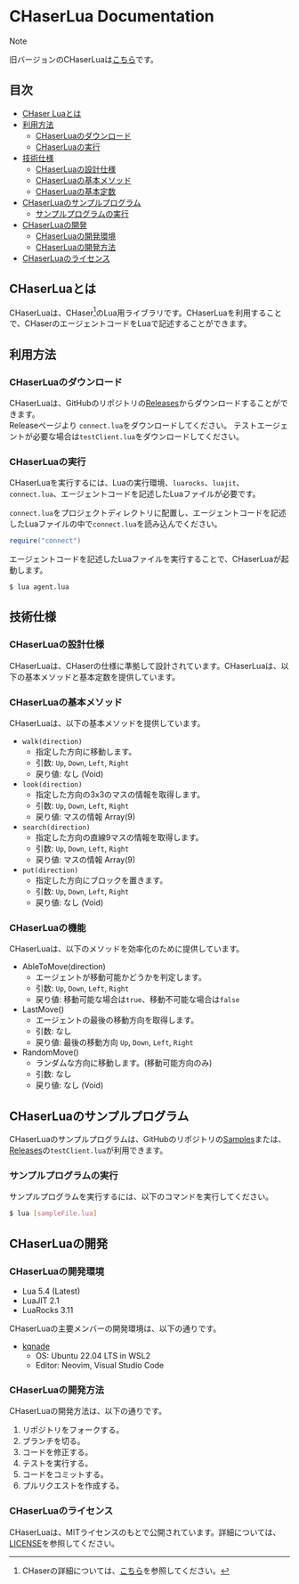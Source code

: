 # CHaserLua Documentation

> [!NOTE]
> 旧バージョンのCHaserLuaは[こちら](https://github.com/kqnade/CHaserLua-archive)です。

## 目次

- [CHaser Luaとは](#chaser-luaとは)
- [利用方法](#利用方法)
  - [CHaserLuaのダウンロード](#chaserluaのダウンロード)
  - [CHaserLuaの実行](#chaserluaの実行)
- [技術仕様](#技術仕様)
  - [CHaserLuaの設計仕様](#chaserluaの基本仕様)
  - [CHaserLuaの基本メソッド](#chaserluaの基本メソッド)
  - [CHaserLuaの基本定数](#chaserluaの基本定数)
- [CHaserLuaのサンプルプログラム](#chaserluaのサンプルプログラム)
  - [サンプルプログラムの実行](#サンプルプログラムの実行)
- [CHaserLuaの開発](#chaserluaの開発)
  - [CHaserLuaの開発環境](#chaserluaの開発環境)
  - [CHaserLuaの開発方法](#chaserluaの開発方法)
- [CHaserLuaのライセンス](#chaserluaのライセンス)

## CHaserLuaとは

CHaserLuaは、CHaser[^1]のLua用ライブラリです。CHaserLuaを利用することで、CHaserのエージェントコードをLuaで記述することができます。

[^1]: CHaserの詳細については、[こちら](http://www.zenjouken.com/?action=common_download_main&upload_id=489)を参照してください。

## 利用方法

### CHaserLuaのダウンロード

CHaserLuaは、GitHubのリポジトリの[Releases](https:..github.com/kqnade/CHaserLua/releases)からダウンロードすることができます。  
Releaseページより `connect.lua`をダウンロードしてください。
テストエージェントが必要な場合は`testClient.lua`をダウンロードしてください。

### CHaserLuaの実行

CHaserLuaを実行するには、Luaの実行環境、`luarocks`、`luajit`、`connect.lua`、エージェントコードを記述したLuaファイルが必要です。

`connect.lua`をプロジェクトディレクトリに配置し、エージェントコードを記述したLuaファイルの中で`connect.lua`を読み込んでください。

```lua
require("connect")
```

エージェントコードを記述したLuaファイルを実行することで、CHaserLuaが起動します。

```bash
$ lua agent.lua
```

## 技術仕様

### CHaserLuaの設計仕様

CHaserLuaは、CHaserの仕様に準拠して設計されています。CHaserLuaは、以下の基本メソッドと基本定数を提供しています。

### CHaserLuaの基本メソッド

CHaserLuaは、以下の基本メソッドを提供しています。

- `walk(direction)`
  - 指定した方向に移動します。
  - 引数: `Up`, `Down`, `Left`, `Right`
  - 戻り値: なし (Void)
- `look(direction)`
  - 指定した方向の3x3のマスの情報を取得します。
  - 引数: `Up`, `Down`, `Left`, `Right`
  - 戻り値: マスの情報 Array(9)
- `search(direction)`
  - 指定した方向の直線9マスの情報を取得します。
  - 引数: `Up`, `Down`, `Left`, `Right`
  - 戻り値: マスの情報 Array(9)
- `put(direction)`
  - 指定した方向にブロックを置きます。
  - 引数: `Up`, `Down`, `Left`, `Right`
  - 戻り値: なし (Void)

### CHaserLuaの機能

CHaserLuaは、以下のメソッドを効率化のために提供しています。

- AbleToMove(direction)
  - エージェントが移動可能かどうかを判定します。
  - 引数: `Up`, `Down`, `Left`, `Right`
  - 戻り値: 移動可能な場合は`true`、移動不可能な場合は`false`
- LastMove()
  - エージェントの最後の移動方向を取得します。
  - 引数: なし
  - 戻り値: 最後の移動方向 `Up`, `Down`, `Left`, `Right`
- RandomMove()
  - ランダムな方向に移動します。(移動可能方向のみ)
  - 引数: なし
  - 戻り値: なし (Void)

## CHaserLuaのサンプルプログラム

CHaserLuaのサンプルプログラムは、GitHubのリポジトリの[Samples](https://github.com/kqnade/CHaserLua/samples)または、[Releases](https://github.com/kqnade/CHaserLua/releases)の`testClient.lua`が利用できます。

### サンプルプログラムの実行

サンプルプログラムを実行するには、以下のコマンドを実行してください。

```bash
$ lua [sampleFile.lua]
```

## CHaserLuaの開発

### CHaserLuaの開発環境

- Lua 5.4 (Latest)
- LuaJIT 2.1
- LuaRocks 3.11

CHaserLuaの主要メンバーの開発環境は、以下の通りです。

- [kqnade](https://github.com/kqnade)
  - OS: Ubuntu 22.04 LTS in WSL2
  - Editor: Neovim, Visual Studio Code

### CHaserLuaの開発方法

CHaserLuaの開発方法は、以下の通りです。

1. リポジトリをフォークする。
2. ブランチを切る。
3. コードを修正する。
4. テストを実行する。
5. コードをコミットする。
6. プルリクエストを作成する。

### CHaserLuaのライセンス

CHaserLuaは、MITライセンスのもとで公開されています。詳細については、[LICENSE](https://github.com/kqnade/CHaserLua/LICENSE)を参照してください。